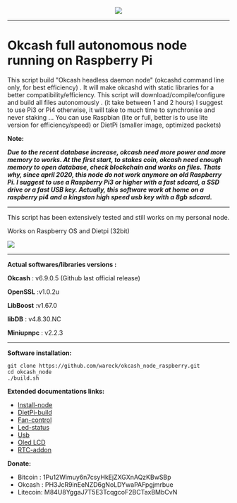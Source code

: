 <p align="center">
<img src="https://raw.githubusercontent.com/wareck/okcash_node_raspberry/master/docs/images/logo.png">
</p>

----------
# Okcash full autonomous node running on Raspberry Pi ##


This script build "Okcash headless daemon node" (okcashd command line only, for best efficiency) .
It will make okcashd with static libraries for a better compatibility/efficiency.
This script will download/compile/configure and build all files autonomously . (it take between 1 and 2 hours)
I suggest to use Pi3 or Pi4 otherwise, it will take to much time to synchronise and never staking ...
You can use Raspbian (lite or full, better is to use lite version for efficiency/speed) or DietPi (smaller image, optimized packets)


**Note:**

***Due to the recent database increase, okcash need more power and more memory to works. At the first start, to stakes coin, okcash need enough memory to open database, check blockchain and works on files. Thats why, since april 2020, this node do not work anymore on old Raspberry Pi. I suggest to use a Raspberry Pi3 or higher with a fast sdcard, a SSD drive or a fast USB key. Actually, this software work at home on a raspberry pi4 and a kingston high speed usb key with a 8gb sdcard.***

----------
This script has been extensively tested and still works on my personal node.

Works on Raspberry OS and Dietpi (32bit)

![](https://raw.githubusercontent.com/wareck/okcash_node_raspberry/master/docs/images/software.png)


----------

**Actual softwares/libraries versions :**

**Okcash** : v6.9.0.5 (Github last official release)

**OpenSSL** :v1.0.2u

**LibBoost** :v1.67.0

**libDB** : v4.8.30.NC

**Miniupnpc** : v2.2.3 

----------

**Software installation:**

    git clone https://github.com/wareck/okcash_node_raspberry.git
    cd okcash_node
    ./build.sh

**Extended documentations links:**

 - [lnstall-node](https://github.com/wareck/okcash_node_raspberry/blob/master/docs/install-node.md)
 - [DietPi-build](https://github.com/wareck/okcash_node_raspberry/blob/master/docs/dietpi.md)
 - [Fan-control](https://github.com/wareck/okcash_node_raspberry/blob/master/docs/fan_control.md)
 - [Led-status](https://github.com/wareck/okcash_node_raspberry/blob/master/docs/led-status.md)
 - [Usb](https://github.com/wareck/okcash_node_raspberry/blob/master/docs/usb.md)
 - [Oled LCD](https://github.com/wareck/okcash_node_raspberry/blob/master/docs/oled.md)
 - [RTC-addon](https://github.com/wareck/okcash_node_raspberry/blob/master/docs/rtc.md)

**Donate:**
 - Bitcoin : 1Pu12Wimuy6n7csyHkEjZXGXnAQzKBwSBp
 - Okcash  : PH3JcR9inEeNZD6gNoLDYwaPAFpgjmrbue
 - Litecoin: M84U8YggaJ7T5E3TcqgcoF2BCTaxBMbCvN
